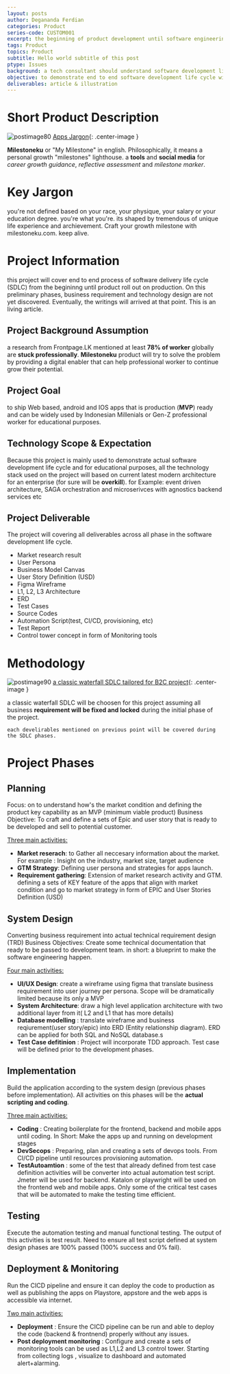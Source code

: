 ```yaml
---
layout: posts
author: Degananda Ferdian
categories: Product
series-code: CUSTOM001
excerpt: the beginning of product development until software engineering phases. Build a hybrid web based and mobile application to manage personal growth milestone. 
tags: Product
topics: Product
subtitle: Hello world subtitle of this post
ptype: Issues
background: a tech consultant should understand software development life cycle.
objective: to demonstrate end to end software development life cycle with actual execution.
deliverables: article & illustration
---
```


# Short Product Description

![postimage80](/assets/images/2025-04/Milestoneku.svg)
[Apps Jargon](/assets/images/2025-04/Milestoneku.jpg){: .center-image }


**Milestoneku** or "My Milestone" in english. Philosophically, it means a personal growth "milestones" lighthouse. a **tools** and **social media** for <i>career growth guidance</i>, <i>reflective assessment</i> and <i>milestone marker</i>.

# Key Jargon

you're not defined based on your race, your physique, your salary or your education degree. you're what you're. its shaped by tremendous of unique life experience and archievement. Craft your growth milestone with milestoneku.com. keep alive.

# Project Information
this project will cover end to end process of software delivery life cycle (SDLC) from the begininng until product roll out on production. On this preliminary phases, business requirement and technology design are not yet discovered. Eventually, the writings will arrived at that point. This is an living article.

## Project Background Assumption
a research from Frontpage.LK mentioned at least **78% of worker** globally are **stuck professionally**. **Milestoneku** product will try to solve the problem by providing a digital enabler that can help professional worker to continue grow their potential.

## Project Goal
to ship Web based, android and IOS apps that is production (**MVP**) ready and can be widely used by Indonesian Millenials or Gen-Z professional worker for educational purposes.

## Technology Scope & Expectation
Because this project is mainly used to demonstrate actual software development life cycle and for educational purposes, all the technology stack used on the project will based on current latest modern architecture for an enterprise (for sure will be **overkill**). for Example: event driven architecture, SAGA orchestration and microserivces with agnostics backend services etc

## Project Deliverable
The project will covering all deliverables across all phase in the software development life cycle.
- Market research result
- User Persona
- Business Model Canvas
- User Story Definition (USD)
- Figma Wireframe
- L1, L2, L3 Architecture
- ERD
- Test Cases
- Source Codes
- Automation Script(test, CI/CD, provisioning, etc)
- Test Report
- Control tower concept in form of Monitoring tools

# Methodology

![postimage90](/assets/images/2025-04/SDLC.svg)
[a classic waterfall SDLC tailored for B2C project](/assets/images/2025-04/SDLC.jpg){: .center-image }


a classic waterfall SDLC will be choosen for this project assuming all business **requirement will be fixed and locked** during the initial phase of the project.

    each develirables mentioned on previous point will be covered during the SDLC phases.

# Project Phases
## Planning
Focus: on to understand how's the market condition and defining the product key capability as an MVP (minimum viable product)
Business Objective: To craft and define a sets of Epic and user story that is ready to be developed and sell to potential customer.

<u>Three main activities:</u>

- **Market reserach**: to Gather all neccesary information about the market. For example : Insight on the industry, market size, target audience
- **GTM Strategy**: Defining user persona and strategies for apps launch.
- **Requirement gathering**: Extension of market research activity and GTM. defining a sets of KEY feature of the apps that align with market condition and go to market strategy in form of EPIC and User Stories Definition (USD)

## System Design
Converting business requirement into actual technical requirement design (TRD) 
Business Objectives: Create some technical documentation that ready to be passed to development team. in short: a blueprint to make the software engineering happen.

<u>Four main activities:</u>

- **UI/UX Design**: create a wireframe using figma that translate business requirement into user journey per persona. Scope will be dramatically limited because its only a MVP
- **System Architecture**: draw a high level application architecture with two additional layer from it( L2 and L1 that has more details)
- **Database modelling** : translate wireframe and business reqiurement(user story/epic) into ERD (Entity relationship diagram). ERD can be applied for both SQL and NoSQL database.s
- **Test Case defitinion** : Project will incorporate TDD approach. Test case will be defined prior to the development phases.

## Implementation
Build the application according to the system design (previous phases before implementation). All activities on this phases will be the **actual scripting and coding**.

<u>Three main activities:</u>

- **Coding** : Creating boilerplate for the frontend, backend and mobile apps until coding. In Short: Make the apps up and running on development stages
- **DevSecops** : Preparing, plan and creating a sets of devops tools. From CI/CD pipeline until resources provisioning automation.
- **TestAutoamtion** : some of the test that already defined from test case definition activities will be converter into actual automation test script. Jmeter will be used for backend. Katalon or playwright will be used on the frontend web and mobile apps. Only some of the critical test cases that will be automated to make the testing time efficient.

## Testing
Execute the automation testing and manual functional testing. The output of this activities is test result. Need to ensure all test script defined at system design phases are 100% passed (100% success and 0% fail).

## Deployment & Monitoring
Run the CICD pipeline and ensure it can deploy the code to production as well as publishing the apps on Playstore, appstore and the web apps is accessible via internet.

<u>Two main activities:</u>

- **Deployment** : Ensure the CICD pipeline can be run and able to deploy the code (backend & frontnend) properly without any issues.
- **Post deployment monitoring** : Configure and create a sets of monitoring tools can be used as L1,L2 and L3 control tower. Starting from collecting logs , visualize to dashboard and automated alert+alarming.

